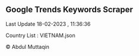 

## Google Trends Keywords Scraper 
 
Last Update 18-02-2023 , 11:36:36

Country List :
VIETNAM.json



© Abdul Muttaqin 

